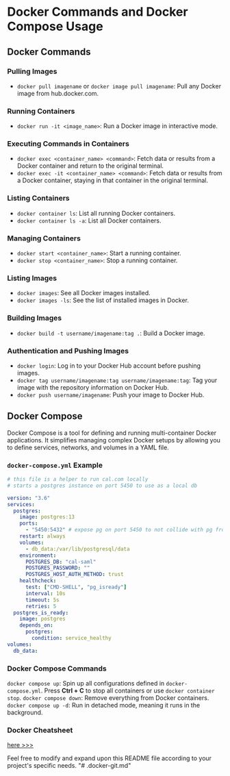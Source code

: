 # Docker Commands and Docker Compose Usage

## Docker Commands

### Pulling Images

- `docker pull imagename` or `docker image pull imagename`: Pull any Docker image from hub.docker.com.

### Running Containers

- `docker run -it <image_name>`: Run a Docker image in interactive mode.

### Executing Commands in Containers

- `docker exec <container_name> <command>`: Fetch data or results from a Docker container and return to the original terminal.
- `docker exec -it <container_name> <command>`: Fetch data or results from a Docker container, staying in that container in the original terminal.

### Listing Containers

- `docker container ls`: List all running Docker containers.
- `docker container ls -a`: List all Docker containers.

### Managing Containers

- `docker start <container_name>`: Start a running container.
- `docker stop <container_name>`: Stop a running container.

### Listing Images

- `docker images`: See all Docker images installed.
- `docker images -ls`: See the list of installed images in Docker.

### Building Images

- `docker build -t username/imagename:tag .`: Build a Docker image.

### Authentication and Pushing Images

- `docker login`: Log in to your Docker Hub account before pushing images.
- `docker tag username/imagename:tag username/imagename:tag`: Tag your image with the repository information on Docker Hub.
- `docker push username/imagename`: Push your image to Docker Hub.

## Docker Compose

Docker Compose is a tool for defining and running multi-container Docker applications. It simplifies managing complex Docker setups by allowing you to define services, networks, and volumes in a YAML file.

### `docker-compose.yml` Example

```yaml
# this file is a helper to run cal.com locally
# starts a postgres instance on port 5450 to use as a local db

version: "3.6"
services:
  postgres:
    image: postgres:13
    ports:
      - "5450:5432" # expose pg on port 5450 to not collide with pg from elsewhere
    restart: always
    volumes:
      - db_data:/var/lib/postgresql/data
    environment:
      POSTGRES_DB: "cal-saml"
      POSTGRES_PASSWORD: ""
      POSTGRES_HOST_AUTH_METHOD: trust
    healthcheck:
      test: ["CMD-SHELL", "pg_isready"]
      interval: 10s
      timeout: 5s
      retries: 5
  postgres_is_ready:
    image: postgres
    depends_on:
      postgres:
        condition: service_healthy
volumes:
  db_data:
```

### Docker Compose Commands

`docker compose up`: Spin up all configurations defined in `docker-compose.yml`.
Press **Ctrl + C** to stop all containers or use `docker container stop`.
`docker compose down`: Remove everything from Docker containers.
`docker compose up -d`: Run in detached mode, meaning it runs in the background.

### Docker Cheatsheet

[here >>>](https://red-tabina-69.tiiny.site/)

Feel free to modify and expand upon this README file according to your project's specific needs.
"# .docker-git.md"
